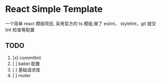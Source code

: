 # React Simple Template

一个简单 react 模版项目, 采用官方的 ts 模版,做了 eslint， stylelint，git 提交 lint 检查等配置

## TODO

1. [x] commitlint
2. [ ] babel 配置
3. [ ] 基础请求库
4. [ ] router
